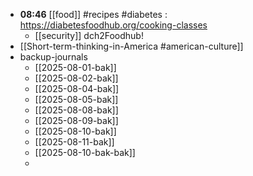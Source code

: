 - **08:46** [[food]] #recipes #diabetes :  https://diabetesfoodhub.org/cooking-classes
	- [[security]] dch2Foodhub!
- [[Short-term-thinking-in-America #american-culture]]
- backup-journals
	- [[2025-08-01-bak]]
	- [[2025-08-02-bak]]
	- [[2025-08-04-bak]]
	- [[2025-08-05-bak]]
	- [[2025-08-08-bak]]
	- [[2025-08-09-bak]]
	- [[2025-08-10-bak]]
	- [[2025-08-11-bak]]
	- [[2025-08-10-bak-bak]]
	-